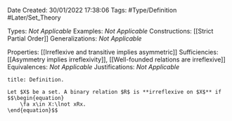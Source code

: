 <div class="topSpace"></div>

Date Created: 30/01/2022 17:38:06
Tags: #Type/Definition #Later/Set_Theory

Types: _Not Applicable_
Examples: _Not Applicable_
Constructions: [[Strict Partial Order]]
Generalizations: _Not Applicable_

Properties: [[Irreflexive and transitive implies asymmetric]]
Sufficiencies: [[Asymmetry implies irreflexivity]], [[Well-founded relations are irreflexive]]
Equivalences: _Not Applicable_
Justifications: _Not Applicable_

``` ad-Definition
title: Definition.

Let $X$ be a set. A binary relation $R$ is **irreflexive on $X$** if
$$\begin{equation}
    \fa x\in X:\lnot xRx.
\end{equation}$$

```
